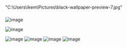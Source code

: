 "C:\Users\ikem\Pictures\black-wallpaper-preview-7.jpg"

###
![image](https://user-images.githubusercontent.com/79645781/207232185-fb616710-2b01-4cbe-bdc2-4b85c403aa83.png)

![image](https://user-images.githubusercontent.com/79645781/207232220-cab7f350-547d-4d59-8e02-f408d01fdff0.png)

![image](https://user-images.githubusercontent.com/79645781/207232250-685dcbb3-c03f-4973-934c-ef897688c853.png) ![image](https://user-images.githubusercontent.com/79645781/207232281-a950dae3-02fc-4c14-b7d0-4781550d0504.png) ![image](https://user-images.githubusercontent.com/79645781/207232330-96bff736-4588-40a4-ae6a-d8ec7155c47b.png) ![image](https://user-images.githubusercontent.com/79645781/207232368-0c29e10f-bdd6-433e-8b16-2505a4d09f97.png)




